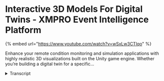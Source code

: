 # Interactive 3D Models For Digital Twins - XMPRO Event Intelligence Platform
{% embed url="https://www.youtube.com/watch?v=wSxLw3CTlqo" %}



Enhance your remote condition monitoring and simulation applications with highly realistic 3D visualizations built on the Unity game engine. Whether you’re building a digital twin for a specific...
<details>
<summary>Transcript</summary>Enhance your remote condition monitoring and simulation applications with highly realistic 3D visualizations built on the Unity game engine. Whether you’re building a digital twin for a specific...
embed interactive 3d models in your

digital twin applications with XM pro

enhance your remote condition monitoring

and simulation applications with highly

realistic 3d visualizations both on the

Unity game engine X and Pro allows you

to embed 3d models in your real time

apps you can simply drag and drop the

unity model block onto the app designer

canvas configure where the data comes

from and then see your 3d visualization

come to life when building simulation

digital twins in X and Pro you can also

input data to simulate specific

conditions and then get instant feedback

from the changes to your 3d model we've

made it easier than ever to update 3d

models in real time without custom

coding X and pros data stream designer

comes with a library of pre-built

connectors which also includes a unity

action agent this agent enables you to

continuously send a real-time data to a

3d unity model it can update the model

when changes occur in the data like

making a pump appear red when it's

temperature goes above a certain

threshold so whether you're building a

digital twin for a specific asset type

or an entire plant you can now virtually

navigate and interact with its 3d model

in real time
</details>